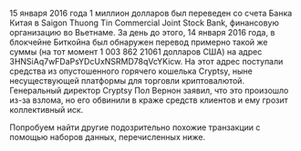 15 января 2016 года 1 миллион долларов был переведен со счета Банка Китая в Saigon Thuong Tin Commercial Joint Stock Bank, финансовую организацию во Вьетнаме. За день до этого, 14 января 2016 года, в блокчейне Биткойна был обнаружен перевод примерно такой же суммы (на тот момент 1 003 862 21061 долларов США) на адрес 3HNSiAq7wFDaPsYDcUxNSRMD78qVcYKicw. На этот адрес поступали средства из опустошенного горячего кошелька Cryptsy, ныне несуществующей платформы для торговли криптовалютой. Генеральный директор Cryptsy Пол Вернон заявил, что это произошло из-за взлома, но его обвинили в краже средств клиентов и ему грозит коллективный иск.

Попробуем найти другие подозрительно похожие транзакции с помощью наборов данных, перечисленных ниже.
